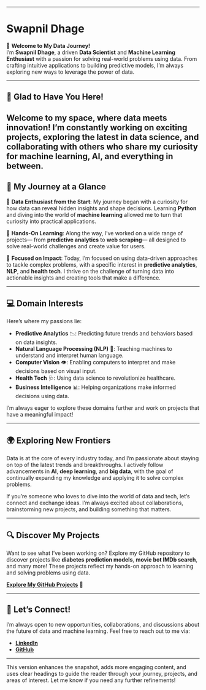 

---

# **Swapnil Dhage**

👋 **Welcome to My Data Journey!**  
I’m **Swapnil Dhage**, a driven **Data Scientist** and **Machine Learning Enthusiast** with a passion for solving real-world problems using data. From crafting intuitive applications to building predictive models, I’m always exploring new ways to leverage the power of data.

---

## 🌟 **Glad to Have You Here!**  

Welcome to my space, where **data** meets **innovation**! I’m constantly working on exciting projects, exploring the latest in data science, and collaborating with others who share my curiosity for **machine learning**, **AI**, and everything in between. 
---

## 🚀 **My Journey at a Glance**  

🧠 **Data Enthusiast from the Start**: My journey began with a curiosity for how data can reveal hidden insights and shape decisions. Learning **Python** and diving into the world of **machine learning** allowed me to turn that curiosity into practical applications.  

🔧 **Hands-On Learning**: Along the way, I’ve worked on a wide range of projects— from **predictive analytics** to **web scraping**— all designed to solve real-world challenges and create value for users. 

🎯 **Focused on Impact**: Today, I’m focused on using data-driven approaches to tackle complex problems, with a specific interest in **predictive analytics**, **NLP**, and **health tech**. I thrive on the challenge of turning data into actionable insights and creating tools that make a difference.

---

## 💻 **Domain Interests**  
Here’s where my passions lie:  
- **Predictive Analytics** 📉: Predicting future trends and behaviors based on data insights.  
- **Natural Language Processing (NLP)** 💬: Teaching machines to understand and interpret human language.  
- **Computer Vision** 👁️: Enabling computers to interpret and make decisions based on visual input.  
- **Health Tech** 🩺: Using data science to revolutionize healthcare.  
- **Business Intelligence** 📊: Helping organizations make informed decisions using data.  

I’m always eager to explore these domains further and work on projects that have a meaningful impact!

---

## 🌍 **Exploring New Frontiers**  

Data is at the core of every industry today, and I’m passionate about staying on top of the latest trends and breakthroughs. I actively follow advancements in **AI**, **deep learning**, and **big data**, with the goal of continually expanding my knowledge and applying it to solve complex problems.  

If you’re someone who loves to dive into the world of data and tech, let’s connect and exchange ideas. I’m always excited about collaborations, brainstorming new projects, and building something that matters.

---

## 🔍 **Discover My Projects**  

Want to see what I’ve been working on? Explore my GitHub repository to discover projects like **diabetes prediction models**, **movie bot IMDb search**, and many more! These projects reflect my hands-on approach to learning and solving problems using data.

[**Explore My GitHub Projects**](https://github.com/swapnil77122/swapnil77122.git) 🚀

---

## 🔗 **Let’s Connect!**  

I’m always open to new opportunities, collaborations, and discussions about the future of data and machine learning. Feel free to reach out to me via:  
- [**LinkedIn**](www.linkedin.com/in/swapnil-dhage-393610278)  
- [**GitHub**](https://github.com/swapnil77122/swapnil77122.git)  

---

This version enhances the snapshot, adds more engaging content, and uses clear headings to guide the reader through your journey, projects, and areas of interest. Let me know if you need any further refinements!

